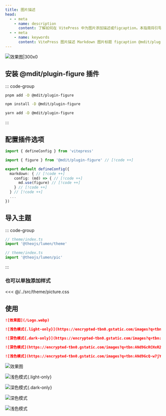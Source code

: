 ```yaml
---
title: 图片描述
head:
  - - meta
    - name: description
      content: 了解如何在 VitePress 中为图片添加描述或figcaption。本指南将引导你安装和配置 @mdit/plugin-figure 插件，并应用 @theojs/lumen 的样式，以支持图片标题和在明暗模式下显示不同的图片。
  - - meta
    - name: keywords
      content: VitePress 图片描述 Markdown 图片标题 figcaption @mdit/plugin-figure @theojs/lumen 图片样式 CSS light/dark模式 明暗模式 图片配置 theojs VitePress插件 图片注解
---
```


![效果图|300x0](/Logo.webp '效果图')

## 安装 @mdit/plugin-figure 插件

::: code-group

```sh [pnpm]
pnpm add -D @mdit/plugin-figure
```

```sh [npm]
npm install -D @mdit/plugin-figure

```

```sh [yarn]
yarn add -D @mdit/plugin-figure
```

:::

## 配置插件选项

```ts [.vitepress/config.mts]
import { defineConfig } from 'vitepress'

import { figure } from '@mdit/plugin-figure' // [!code ++]

export default defineConfig({
  markdown: { // [!code ++]
    config: (md) => { // [!code ++]
      md.use(figure) // [!code ++]
    } // [!code ++]
  } // [!code ++]
  ...
})
```

## 导入主题

::: code-group

```ts [所有主题]
// theme/index.ts
import '@theojs/lumen/theme'
```

```ts [单独导入]
// theme/index.ts
import '@theojs/lumen/pic'
```

:::

### 也可以单独添加样式

<<< @/../src/theme/picture.css

## 使用

```md
![效果图](/Logo.webp)

![浅色模式{.light-only}](https://encrypted-tbn0.gstatic.com/images?q=tbn:ANd9GcQ-w7jYJD-PBaozaH5WdubTPnBdi-XcQ4N96w&usqp=CAU)

![深色模式{.dark-only}](https://encrypted-tbn0.gstatic.com/images?q=tbn:ANd9GcRCHxR2C_q8ugOMQzSmMovD3ni-z1QqTopSjg&usqp=CAU)

![深色模式](https://encrypted-tbn0.gstatic.com/images?q=tbn:ANd9GcRCHxR2C_q8ugOMQzSmMovD3ni-z1QqTopSjg&usqp=CAU#dark)

![浅色模式](https://encrypted-tbn0.gstatic.com/images?q=tbn:ANd9GcQ-w7jYJD-PBaozaH5WdubTPnBdi-XcQ4N96w&usqp=CAU#light)
```

![效果图](/Logo.webp)

![浅色模式{.light-only}](https://encrypted-tbn0.gstatic.com/images?q=tbn:ANd9GcQ-w7jYJD-PBaozaH5WdubTPnBdi-XcQ4N96w&usqp=CAU)

![深色模式{.dark-only}](https://encrypted-tbn0.gstatic.com/images?q=tbn:ANd9GcRCHxR2C_q8ugOMQzSmMovD3ni-z1QqTopSjg&usqp=CAU)

![深色模式](https://encrypted-tbn0.gstatic.com/images?q=tbn:ANd9GcRCHxR2C_q8ugOMQzSmMovD3ni-z1QqTopSjg&usqp=CAU#dark)

![浅色模式](https://encrypted-tbn0.gstatic.com/images?q=tbn:ANd9GcQ-w7jYJD-PBaozaH5WdubTPnBdi-XcQ4N96w&usqp=CAU#light)
